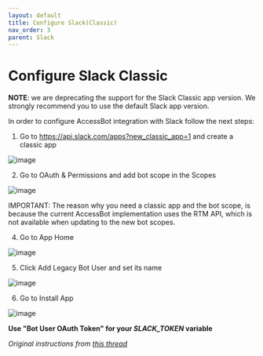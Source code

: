 ```yaml
---
layout: default
title: Configure Slack(Classic)
nav_order: 3
parent: Slack
---
```


# Configure Slack Classic

**NOTE**: we are deprecating the support for the Slack Classic app version. We strongly recommend you to use the default Slack app version.

In order to configure AccessBot integration with Slack follow the next steps:

1. Go to https://api.slack.com/apps?new_classic_app=1 and create a classic app

![image](https://user-images.githubusercontent.com/313803/115708663-936d2380-a370-11eb-94d2-b5edb1596af7.png)

2. Go to OAuth & Permissions and add bot scope in the Scopes 

![image](https://user-images.githubusercontent.com/313803/115709326-653c1380-a371-11eb-9346-f2fa81c7fd24.png)

IMPORTANT: The reason why you need a classic app and the bot scope, is because the current AccessBot implementation uses the RTM API, which is not available 
when updating to the new bot scopes. 

4. Go to App Home 

![image](https://user-images.githubusercontent.com/313803/115710249-6cafec80-a372-11eb-9071-bad38cf0d4bf.png)

5. Click Add Legacy Bot User and set its name

![image](https://user-images.githubusercontent.com/313803/115710432-a2ed6c00-a372-11eb-8fda-b8ef9c874e49.png)

6. Go to Install App 

![image](https://user-images.githubusercontent.com/313803/115710557-c6181b80-a372-11eb-95dd-72927c81e53a.png)


**Use "Bot User OAuth Token" for your _SLACK_TOKEN_ variable**

_Original instructions from [this thread](https://github.com/slackapi/python-slack-sdk/issues/609#issuecomment-6398872129)_
